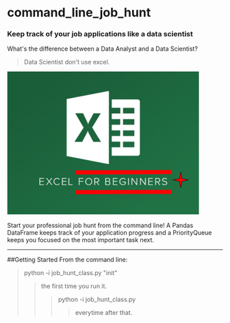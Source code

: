 # command_line_job_hunt
### Keep track of your job applications like a data scientist

What's the difference between a Data Analyst and a Data Scientist?
> Data Scientist don't use excel.


![for_beginners](imgs/for_beginners.png)

Start your professional job hunt from the command line!
A Pandas DataFrame keeps track of your application progress
and a PriorityQueue keeps you focused on the most important task next.

___

##Getting Started
From the command line:
> python -i job_hunt_class.py "init"
>> the first time you run it.
>>> python -i job_hunt_class.py
>>>> everytime after that.
